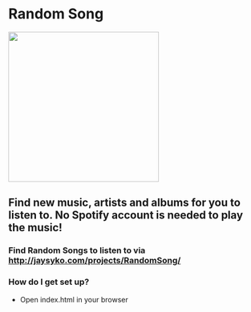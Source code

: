 # Random Song

<img src="https://jaysyko.com/img/spotify.png" height=300 width=300>

## Find new music, artists and albums for you to listen to. No Spotify account is needed to play the music!

### Find Random Songs to listen to via <http://jaysyko.com/projects/RandomSong/>


### How do I get set up? ###

* Open index.html in your browser
